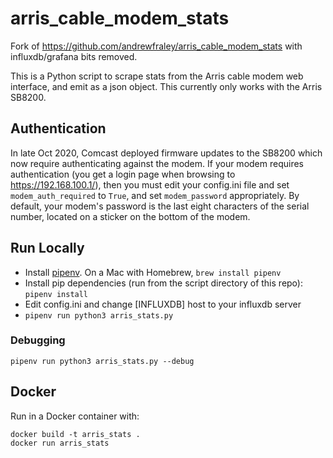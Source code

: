 # arris_cable_modem_stats

Fork of https://github.com/andrewfraley/arris_cable_modem_stats with influxdb/grafana bits removed.

This is a Python script to scrape stats from the Arris cable modem web interface, and emit as a json object. This currently only works with the Arris SB8200.


## Authentication
In late Oct 2020, Comcast deployed firmware updates to the SB8200 which now require authenticating against the modem.  If your modem requires authentication (you get a login page when browsing to https://192.168.100.1/), then you must edit your config.ini file and set ```modem_auth_required``` to ```True```, and set ```modem_password``` appropriately.  By default, your modem's password is the last eight characters of the serial number, located on a sticker on the bottom of the modem.

## Run Locally

- Install [pipenv](https://github.com/pypa/pipenv). On a Mac with Homebrew, ```brew install pipenv```
- Install pip dependencies (run from the script directory of this repo): ```pipenv install```
- Edit config.ini and change [INFLUXDB] host to your influxdb server
- ```pipenv run python3 arris_stats.py```

### Debugging
```pipenv run python3 arris_stats.py --debug```

## Docker
Run in a Docker container with:

    docker build -t arris_stats .
    docker run arris_stats
